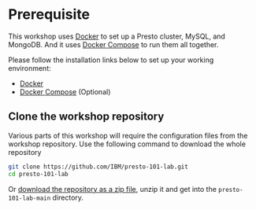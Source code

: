 # Prerequisite

This workshop uses [Docker](https://docs.docker.com/) to set up a Presto cluster, MySQL, and MongoDB.
And it uses [Docker Compose](https://docs.docker.com/compose/) to run them all together.

Please follow the installation links below to set up your working environment:

* [Docker](https://docs.docker.com/engine/install/)
* [Docker Compose](https://docs.docker.com/desktop/install/linux-install/) (Optional)


## Clone the workshop repository

Various parts of this workshop will require the configuration files from the workshop repository.
Use the following command to download the whole repository
```bash
git clone https://github.com/IBM/presto-101-lab.git
cd presto-101-lab
```

Or [download the repository as a zip file](https://codeload.github.com/IBM/presto-101-lab/zip/refs/heads/main),
unzip it and get into the `presto-101-lab-main` directory.